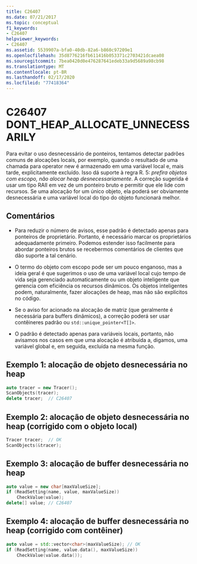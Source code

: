 ```yaml
---
title: C26407
ms.date: 07/21/2017
ms.topic: conceptual
f1_keywords:
- C26407
helpviewer_keywords:
- C26407
ms.assetid: 5539907a-bfa0-40db-82a6-b860c97209e1
ms.openlocfilehash: 35d8776216fb611416b053371c2703421dcaea08
ms.sourcegitcommit: 7bea0420d0e476287641edeb33a9d5689a98cb98
ms.translationtype: MT
ms.contentlocale: pt-BR
ms.lasthandoff: 02/17/2020
ms.locfileid: "77418364"
---
```

# <a name="c26407-dont_heap_allocate_unnecessarily"></a>C26407 DONT_HEAP_ALLOCATE_UNNECESSARILY

Para evitar o uso desnecessário de ponteiros, tentamos detectar padrões comuns de alocações locais, por exemplo, quando o resultado de uma chamada para operator new é armazenado em uma variável local e, mais tarde, explicitamente excluído. Isso dá suporte à regra R. 5: *prefira objetos com escopo, não alocar heap desnecessariamente*. A correção sugerida é usar um tipo RAII em vez de um ponteiro bruto e permitir que ele lide com recursos. Se uma alocação for um único objeto, ela poderá ser obviamente desnecessária e uma variável local do tipo do objeto funcionará melhor.

## <a name="remarks"></a>Comentários

- Para reduzir o número de avisos, esse padrão é detectado apenas para ponteiros de proprietário. Portanto, é necessário marcar os proprietários adequadamente primeiro. Podemos estender isso facilmente para abordar ponteiros brutos se recebermos comentários de clientes que dão suporte a tal cenário.

- O termo do objeto com escopo pode ser um pouco enganoso, mas a ideia geral é que sugerimos o uso de uma variável local cujo tempo de vida seja gerenciado automaticamente ou um objeto inteligente que gerencia com eficiência os recursos dinâmicos. Os objetos inteligentes podem, naturalmente, fazer alocações de heap, mas não são explícitos no código.

- Se o aviso for acionado na alocação de matriz (que geralmente é necessária para buffers dinâmicos), a correção poderá ser usar contêineres padrão ou `std::unique_pointer<T[]>`.

- O padrão é detectado apenas para variáveis locais, portanto, não avisamos nos casos em que uma alocação é atribuída a, digamos, uma variável global e, em seguida, excluída na mesma função.

## <a name="example-1-unnecessary-object-allocation-on-heap"></a>Exemplo 1: alocação de objeto desnecessária no heap

```cpp
auto tracer = new Tracer();
ScanObjects(tracer);
delete tracer;  // C26407
```

## <a name="example-2-unnecessary-object-allocation-on-heap-fixed-with-local-object"></a>Exemplo 2: alocação de objeto desnecessária no heap (corrigido com o objeto local)

```cpp
Tracer tracer;  // OK
ScanObjects(&tracer);
```

## <a name="example-3-unnecessary-buffer-allocation-on-heap"></a>Exemplo 3: alocação de buffer desnecessária no heap

```cpp
auto value = new char[maxValueSize];
if (ReadSetting(name, value, maxValueSize))
    CheckValue(value);
delete[] value; // C26407
```

## <a name="example-4-unnecessary-buffer-allocation-on-the-heap-fixed-with-container"></a>Exemplo 4: alocação de buffer desnecessária no heap (corrigido com contêiner)

```cpp
auto value = std::vector<char>(maxValueSize); // OK
if (ReadSetting(name, value.data(), maxValueSize))
    CheckValue(value.data());
```
